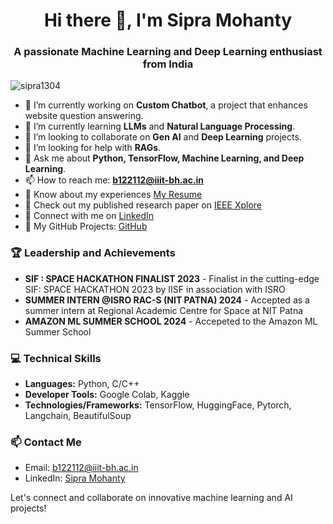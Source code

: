 <h1 align="center">Hi there 👋, I'm Sipra Mohanty</h1>
<h3 align="center">A passionate Machine Learning and Deep Learning enthusiast from India</h3>

<p align="left"> <img src="https://komarev.com/ghpvc/?username=sipra1304&label=Profile%20views&color=0e75b6&style=flat" alt="sipra1304" /> </p>

- 🔭 I’m currently working on **Custom Chatbot**, a project that enhances website question answering.
- 🌱 I’m currently learning **LLMs** and **Natural Language Processing**.
- 👯 I’m looking to collaborate on **Gen AI** and **Deep Learning** projects.
- 🤔 I’m looking for help with **RAGs**.
- 💬 Ask me about **Python, TensorFlow, Machine Learning, and Deep Learning**.
- 📫 How to reach me: **b122112@iiit-bh.ac.in**
- 📄 Know about my experiences [My Resume](https://drive.google.com/file/d/1Dkf7M7QlMCKW1Dfz7-sl-jXJ1E4V_2wR/view?usp=sharing)
- 📜 Check out my published research paper on [IEEE Xplore](https://ieeexplore.ieee.org/document/10508030)
- 🔗 Connect with me on [LinkedIn](https://www.linkedin.com/in/sipra-mohanty-738372258?utm_source=share&utm_campaign=share_via&utm_content=profile&utm_medium=android_app)
- 💼 My GitHub Projects: [GitHub](https://github.com/sipra1304)

### 🏆 Leadership and Achievements
- **SIF : SPACE HACKATHON FINALIST 2023** - Finalist in the cutting-edge SIF: SPACE HACKATHON 2023 by IISF in association with ISRO
- **SUMMER INTERN @ISRO RAC-S (NIT PATNA) 2024** - Accepted as a summer intern at Regional Academic Centre for Space at NIT Patna
- **AMAZON ML SUMMER SCHOOL 2024** - Accepeted to the Amazon ML Summer School

### 💻 Technical Skills
- **Languages:** Python, C/C++
- **Developer Tools:** Google Colab,  Kaggle
- **Technologies/Frameworks:** TensorFlow, HuggingFace, Pytorch, Langchain, BeautifulSoup

### 📫 Contact Me
- Email: [b122112@iiit-bh.ac.in](mailto:b122112@iiit-bh.ac.in)
- LinkedIn: [Sipra Mohanty](https://www.linkedin.com/in/sipra-mohanty-738372258?utm_source=share&utm_campaign=share_via&utm_content=profile&utm_medium=android_app)

Let's connect and collaborate on innovative machine learning and AI projects!
